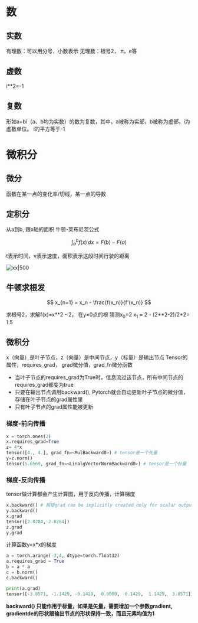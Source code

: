 # 数
## 实数
有理数：可以用分号，小数表示
无理数：根号2， π，e等

## 虚数
i**2=-1

## 复数

形如a+bi（a、b均为实数）的数为复数，其中，a被称为实部，b被称为虚部，i为虚数单位。
i的平方等于-1

# 微积分
## 微分
函数在某一点的变化率/切线，某一点的导数

## 定积分
从a到b, 跟x轴的面积
牛顿-莱布尼茨公式

$$
\int_a^b f(x) \, dx = F(b) - F(a)
$$


t表示时间，v表示速度，面积表示这段时间行驶的距离

![xx|500](20230827132608.png)

## 牛顿求根发
$$
x_{n+1} = x_n - \frac{f(x_n)}{f'(x_n)}
$$

求根号2，求解f(x)=x\*\*2 - 2， 在y=0点的根
猜测x<sub>0</sub>=2
x<sub>1</sub> = 2 - (2\*\*2-2)/2*2= 1.5



## 微积分
x（向量）是叶子节点，z（向量）是中间节点，y（标量）是输出节点
Tensor的属性，requires_grad， grad微分值，grad_fn微分函数
- 当叶子节点的requires_grad为True时，信息流过该节点，所有中间节点的requires_grad都变为true
- 只要在输出节点调用backward(), Pytorch就会自动更新叶子节点的微分值，存储在叶子节点的grad属性里
- 只有叶子节点的grad属性能被更新
### 梯度-前向传播
```python
x = torch.ones(2)
x.requires_grad=True
z= 4*x
tensor([4., 4.], grad_fn=<MulBackward0>) # tensor是一个矢量
y=z.norm()
tensor(5.6569, grad_fn=<LinalgVectorNormBackward0>) # tensor是一个标量
```
### 梯度-反向传播
tensor做计算都会产生计算图，用于反向传播，计算梯度
```python
x.backward() # 报错grad can be implicitly created only for scalar outputs， 只能作用于标量
y.backward()
x.grad
tensor([2.8284, 2.8284])
z.grad
y.grad
```

计算函数y=x*x的梯度
```python
a = torch.arange(-3,4, dtype=torch.float32)
a.requires_grad = True
b = a * a
c = b.norm()
c.backward()

print(a.grad)
tensor([-3.8571, -1.1429, -0.1429,  0.0000,  0.1429,  1.1429,  3.8571]) # 在0点的梯度为0， 2边梯度逐渐变大
```
**backward() 只能作用于标量，如果是矢量，需要增加一个参数gradient, gradientde的形状跟输出节点的形状保持一致，而且元素均值为1**
